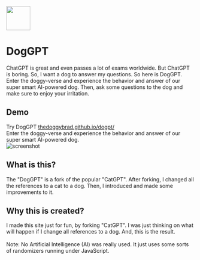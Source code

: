 <img src="https://thedoggybrad.github.io/dogpt/images/avatar.png" width="64" height="64">

# DogGPT
ChatGPT is great and even passes a lot of exams worldwide. But ChatGPT is boring.
So, I want a dog to answer my questions. So here is DogGPT.
<br>
Enter the doggy-verse and experience the behavior and answer of our super smart AI-powered dog.
Then, ask some questions to the dog and make sure to enjoy your irritation.

## Demo
Try DogGPT [thedoggybrad.github.io/dogpt/](https://thedoggybrad.github.io/dogpt/)
<br>
Enter the doggy-verse and experience the behavior and answer of our super smart AI-powered dog.
<br>
![screenshot](https://github.com/thedoggybrad/dogpt/assets/94173621/aa0e6439-e3a2-4ae1-b452-e405a8797aab)

## What is this?
The "DogGPT" is a fork of the popular "CatGPT". After forking, I changed all the references to a cat to a dog. Then, I introduced and made some improvements to it.

## Why this is created?
I made this site just for fun, by forking "CatGPT". I was just thinking on what will happen if I change all references to a dog. And, this is the result.
<br>
<br>
Note: No Artificial Intelligence (AI) was really used. It just uses some sorts of randomizers running under JavaScript. 
